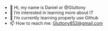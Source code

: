 - 👋 Hi, my name is Daniel or @GIuttony
- 👀 I’m interested in learning more about IT
- 🌱 I’m currently learning properly use Github
- 📫 How to reach me: Gluttony852@gmail.com

<!---
GIuttony/GIuttony is a ✨ special ✨ repository because its `README.md` (this file) appears on your GitHub profile.
You can click the Preview link to take a look at your changes.
--->

